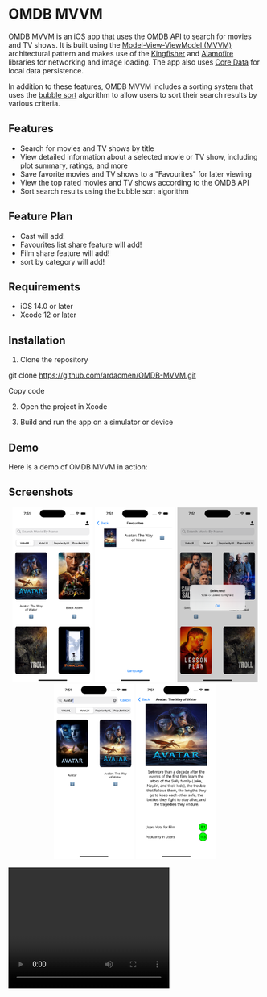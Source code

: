 # OMDB MVVM

OMDB MVVM is an iOS app that uses the [OMDB API](http://www.omdbapi.com/) to search for movies and TV shows. It is built using the [Model-View-ViewModel (MVVM)](https://en.wikipedia.org/wiki/Model–view–viewmodel) architectural pattern and makes use of the [Kingfisher](https://github.com/onevcat/Kingfisher) and [Alamofire](https://github.com/Alamofire/Alamofire) libraries for networking and image loading. The app also uses [Core Data](https://developer.apple.com/documentation/coredata) for local data persistence.

In addition to these features, OMDB MVVM includes a sorting system that uses the [bubble sort](https://en.wikipedia.org/wiki/Bubble_sort) algorithm to allow users to sort their search results by various criteria.

## Features

- Search for movies and TV shows by title
- View detailed information about a selected movie or TV show, including plot summary, ratings, and more
- Save favorite movies and TV shows to a "Favourites" for later viewing
- View the top rated movies and TV shows according to the OMDB API
- Sort search results using the bubble sort algorithm

## Feature Plan
- Cast will add!
- Favourites list share feature will add!
- Film share feature will add!
- sort by category will add!

## Requirements

- iOS 14.0 or later
- Xcode 12 or later

## Installation

1. Clone the repository

git clone https://github.com/ardacmen/OMDB-MVVM.git

Copy code

2. Open the project in Xcode

3. Build and run the app on a simulator or device

## Demo

Here is a demo of OMDB MVVM in action:



## Screenshots

<p align="center">
  <img src="images/screenshot1.png" width="160" alt="">
  <img src="images/screenshot2.png" width="160" alt="">
  <img src="images/screenshot3.png" width="160" alt="">
  <img src="images/screenshot4.png" width="160" alt="">
  <img src="images/screenshot5.png" width="160" alt="">
</p>

<video width="320" height="240" controls>
  <source src="images/video" type="video">
  Your browser does not support the video tag.
</video>
